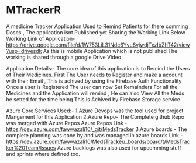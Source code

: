 # MTrackerR
 A medicine Tracker Application Used to Remind Patients for there comming Doses , The application isnt Published yet Sharing the Working Link Below
 Working Link of Application- https://drive.google.com/file/d/1W753LiL31Ndc6Yvu6vjwdjTxzIbZhT42/view?usp=drivesdk
As this is mobile Application which is not published The working is shared through a google Drive Video


Application Details:-
The core idea of this application is to Remind the Users of Their Medicines.
First The User needs to Register and make a account with their Email , This is achived by using the Firebase Auth Functionality
Once a user is Registered The user can now Set Remainders For all the Medicines and the Application will remind , He can also View All the Meds he setted for the time being
This is Achived by Firebase Storage service


Azure Core Services Used:-
1.Azure Devops was the tool used for project Mangement for this Application
2.Azure Repo- The Complete github Repo was merged with Azure Repos  Azure Repos Link - https://dev.azure.com/fawwazali10/_git/MedsTracker
3.Azure boards - The complete planning was done by and was managed in azure boards Link - https://dev.azure.com/fawwazali10/MedsTracker/_boards/board/t/MedsTracker%20Team/Issues
Azure backlogs was also used for upcomming stuff and sprints where defined too.
